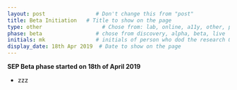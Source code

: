 ```yaml
---
layout: post                # Don't change this from "post"
title: Beta Initiation   # Title to show on the page
type: other                   # Chose from: lab, online, a11y, other, partner
phase: beta                 # chose from discovery, alpha, beta, live
initials: mk                # initials of person who dod the research OR who uploaded it to this site
display_date: 18th Apr 2019  # Date to show on the page
---
```


**SEP Beta phase started on 18th of April 2019**
- zzz



<!--more-->
